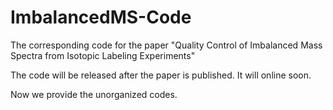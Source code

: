 # ImbalancedMS-Code
The corresponding code for the paper "Quality Control of Imbalanced Mass Spectra from Isotopic Labeling Experiments"

The code will be released after the paper is published.
It will online soon.

Now we provide the unorganized codes.
